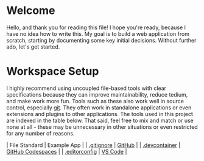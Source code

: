 # Welcome
Hello, and thank you for reading this file!
I hope you're ready, because I have no idea how to write this.
My goal is to build a web application from scratch, starting by documenting some key initial decisions.
Without further ado, let's get started.

# Workspace Setup
I highly recommend using uncoupled file-based tools with clear specifications because they can improve maintainability, reduce tedium, and make work more fun.
Tools such as these also work well in source control, especially [git](https://git-scm.com/).
They often work in standalone applications or even extensions and plugins to other applications.
The tools used in this project are indexed in the table below.
That said, feel free to mix and match or use none at all - these may be unnecessary in other situations or even restricted for any number of reasons.

| File Standard                                              | Example App                                                 |
| [.gitignore](https://git-scm.com/docs/gitignore)           | [GitHub](https://github.com/)                               |
| [.devcontainer](https://containers.dev/implementors/spec/) | [GitHub Codespaces](https://github.com/features/codespaces) |
| [.editorconfig](https://editorconfig.org/)                 | [VS Code](https://code.visualstudio.com/)                   |
